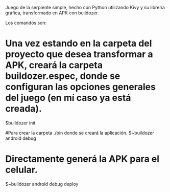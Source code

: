 Juego de la serpiente simple, hecho con Python utilizando Kivy y su librería gráfica, transformado en APK con buildozer. 

Los comandos son:

# Una vez estando en la carpeta del proyecto que desea transformar a APK, creará la carpeta buildozer.espec, donde se configuran las opciones generales del juego (en mí caso ya está creada).
$buildozer init 

#Para crear la carpeta ./bin donde se creará la aplicación.
$~buildozer android debug 

# Directamente generá la APK para el celular.
$~buildozer android debug deploy 
